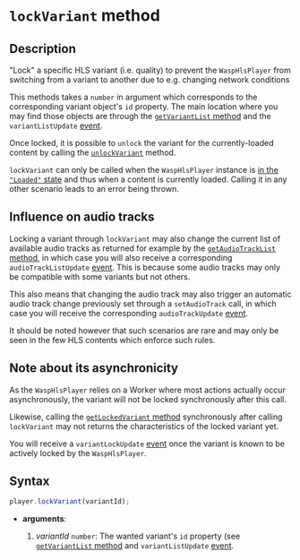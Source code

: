 # `lockVariant` method

## Description

"Lock" a specific HLS variant (i.e. quality) to prevent the `WaspHlsPlayer` from
switching from a variant to another due to e.g. changing network conditions

This methods takes a `number` in argument which corresponds to the corresponding
variant object's `id` property. The main location where you may find those
objects are through the [`getVariantList` method](./getVariantList.md) and the
`variantListUpdate` [event](../Player_Events.md).

Once locked, it is possible to `unlock` the variant for the currently-loaded
content by calling the [`unlockVariant`](./unlockVariant.md) method.

`lockVariant` can only be called when the `WaspHlsPlayer` instance is [in the
`"Loaded"` state](./getPlayerState.md) and thus when a content is currently
loaded. Calling it in any other scenario leads to an error being thrown.

## Influence on audio tracks

Locking a variant through `lockVariant` may also change the current list
of available audio tracks as returned for example by the [`getAudioTrackList`
method](../Variant_Selection/getVariantList.md), in which case you will also
receive a corresponding `audioTrackListUpdate` [event](../Player_Events.md).
This is because some audio tracks may only be compatible with some variants
but not others.

This also means that changing the audio track may also trigger an automatic
audio track change previously set through a `setAudioTrack` call, in
which case you will receive the corresponding `audioTrackUpdate`
[event](../Player_Events.md).

It should be noted however that such scenarios are rare and may only be seen in
the few HLS contents which enforce such rules.

## Note about its asynchronicity

As the `WaspHlsPlayer` relies on a Worker where most actions actually occur
asynchronously, the variant will not be locked synchronously after this
call.

Likewise, calling the [`getLockedVariant` method](./getLockedVariant.md)
synchronously after calling `lockVariant` may not returns the characteristics
of the locked variant yet.

You will receive a `variantLockUpdate` [event](../Player_Events.md) once the
variant is known to be actively locked by the `WaspHlsPlayer`.

## Syntax

```js
player.lockVariant(variantId);
```

- **arguments**:

  1. _variantId_ `number`: The wanted variant's `id` property (see
     [`getVariantList` method](./getVariantList.md) and `variantListUpdate`
     [event](../Player_Events.md).

